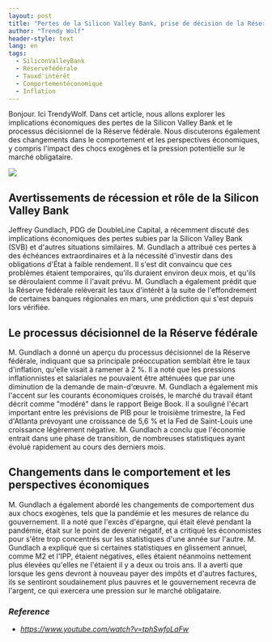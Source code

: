 ```yaml
---
layout: post
title: "Pertes de la Silicon Valley Bank, prise de décision de la Réserve fédérale et changements dans le comportement économique"
author: "Trendy Wolf"
header-style: text
lang: en
tags:
  - SiliconValleyBank
  - Réservefédérale
  - Tauxd'intérêt
  - Comportementéconomique
  - Inflation
---
```


Bonjour. Ici TrendyWolf. Dans cet article, nous allons explorer les implications économiques des pertes de la Silicon Valley Bank et le processus décisionnel de la Réserve fédérale. Nous discuterons également des changements dans le comportement et les perspectives économiques, y compris l'impact des chocs exogènes et la pression potentielle sur le marché obligataire.

<img
    src="https://i.ytimg.com/vi/tphSwfoLaFw/hqdefault.jpg"
/>


## Avertissements de récession et rôle de la Silicon Valley Bank
Jeffrey Gundlach, PDG de DoubleLine Capital, a récemment discuté des implications économiques des pertes subies par la Silicon Valley Bank (SVB) et d'autres situations similaires. M. Gundlach a attribué ces pertes à des échéances extraordinaires et à la nécessité d'investir dans des obligations d'État à faible rendement. Il s'est dit convaincu que ces problèmes étaient temporaires, qu'ils duraient environ deux mois, et qu'ils se déroulaient comme il l'avait prévu. M. Gundlach a également prédit que la Réserve fédérale relèverait les taux d'intérêt à la suite de l'effondrement de certaines banques régionales en mars, une prédiction qui s'est depuis lors vérifiée.

## Le processus décisionnel de la Réserve fédérale
M. Gundlach a donné un aperçu du processus décisionnel de la Réserve fédérale, indiquant que sa principale préoccupation semblait être le taux d'inflation, qu'elle visait à ramener à 2 %. Il a noté que les pressions inflationnistes et salariales ne pouvaient être atténuées que par une diminution de la demande de main-d'œuvre. M. Gundlach a également mis l'accent sur les courants économiques croisés, le marché du travail étant décrit comme "modéré" dans le rapport Beige Book. Il a souligné l'écart important entre les prévisions de PIB pour le troisième trimestre, la Fed d'Atlanta prévoyant une croissance de 5,6 % et la Fed de Saint-Louis une croissance légèrement négative. M. Gundlach a conclu que l'économie entrait dans une phase de transition, de nombreuses statistiques ayant évolué rapidement au cours des derniers mois.

## Changements dans le comportement et les perspectives économiques
M. Gundlach a également abordé les changements de comportement dus aux chocs exogènes, tels que la pandémie et les mesures de relance du gouvernement. Il a noté que l'excès d'épargne, qui était élevé pendant la pandémie, était sur le point de devenir négatif, et a critiqué les économistes pour s'être trop concentrés sur les statistiques d'une année sur l'autre. M. Gundlach a expliqué que si certaines statistiques en glissement annuel, comme M2 et l'IPP, étaient négatives, elles étaient néanmoins nettement plus élevées qu'elles ne l'étaient il y a deux ou trois ans. Il a averti que lorsque les gens devront à nouveau payer des impôts et d'autres factures, ils se sentiront soudainement plus pauvres et le gouvernement recevra de l'argent, ce qui exercera une pression sur le marché obligataire.


### _Reference_
- _https://www.youtube.com/watch?v=tphSwfoLaFw_

